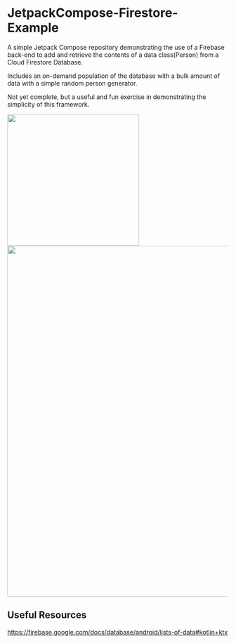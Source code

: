 # JetpackCompose-Firestore-Example
A simple Jetpack Compose repository demonstrating the use of a Firebase back-end to add and retrieve the contents of a data class(Person) from a Cloud Firestore Database. 

Includes an on-demand population of the database with a bulk amount of data with a simple random person generator.

Not yet complete, but a useful and fun exercise in demonstrating the simplicity of this framework.

<img src="https://user-images.githubusercontent.com/77797048/130904237-1d7ff483-c602-4f44-aee1-ddeb7be7789d.png" width="300">
<img src="https://user-images.githubusercontent.com/77797048/130904297-3951cd36-e508-4b03-bdbe-2d0984ae7cc8.png" width="800">



## Useful Resources
https://firebase.google.com/docs/database/android/lists-of-data#kotlin+ktx
